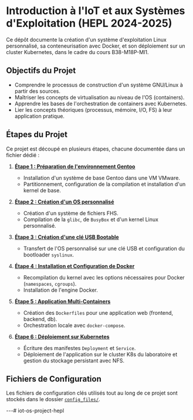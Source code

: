 # Introduction à l'IoT et aux Systèmes d'Exploitation (HEPL 2024-2025)

Ce dépôt documente la création d'un système d'exploitation Linux personnalisé, sa conteneurisation avec Docker, et son déploiement sur un cluster Kubernetes, dans le cadre du cours B38-M18P-MI1.

## Objectifs du Projet

*   Comprendre le processus de construction d'un système GNU/Linux à partir des sources.
*   Maîtriser les concepts de virtualisation au niveau de l'OS (containers).
*   Apprendre les bases de l'orchestration de containers avec Kubernetes.
*   Lier les concepts théoriques (processus, mémoire, I/O, FS) à leur application pratique.

## Étapes du Projet

Ce projet est découpé en plusieurs étapes, chacune documentée dans un fichier dédié :

1.  **[Étape 1 : Préparation de l'environnement Gentoo](./doc/part1-gentoo-setup.md)**
    *   Installation d'un système de base Gentoo dans une VM VMware.
    *   Partitionnement, configuration de la compilation et installation d'un kernel de base.

2.  **[Étape 2 : Création d'un OS personnalisé](./doc/part2-custom-os.md)**
    *   Création d'un système de fichiers FHS.
    *   Compilation de la `glibc`, de `BusyBox` et d'un kernel Linux personnalisé.

3.  **[Étape 3 : Création d'une clé USB Bootable](./doc/part3-usb-boot.md)**
    *   Transfert de l'OS personnalisé sur une clé USB et configuration du bootloader `syslinux`.

4.  **[Étape 4 : Installation et Configuration de Docker](./doc/part4-docker-setup.md)**
    *   Recompilation du kernel avec les options nécessaires pour Docker (`namespaces`, `cgroups`).
    *   Installation de l'engine Docker.

5.  **[Étape 5 : Application Multi-Containers](./doc/part5-multicontainer-app.md)**
    *   Création des `Dockerfiles` pour une application web (frontend, backend, db).
    *   Orchestration locale avec `docker-compose`.

6.  **[Étape 6 : Déploiement sur Kubernetes](./doc/part6-kubernetes.md)**
    *   Écriture des manifestes `Deployment` et `Service`.
    *   Déploiement de l'application sur le cluster K8s du laboratoire et gestion du stockage persistant avec NFS.

## Fichiers de Configuration

Les fichiers de configuration clés utilisés tout au long de ce projet sont stockés dans le dossier [`config_files/`](./config_files/).

---#   i o t - o s - p r o j e c t - h e p l  
 